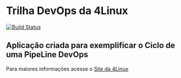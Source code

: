 # Trilha DevOps da 4Linux

<!-- Altere a Flag abaixo com sua URL do Travis -->
[![Build Status](https://travis-ci.org/Guoliveira99/DevOpsLab-HelloWorld.svg?branch=master)](https://travis-ci.org/Guoliveira99/DevOpsLab-HelloWorld)

## Aplicação criada para exemplificar o Ciclo de uma PipeLine DevOps


Para maiores informações acesse o [Site da 4Linux](https://www.4linux.com.br/cursos/devops)
